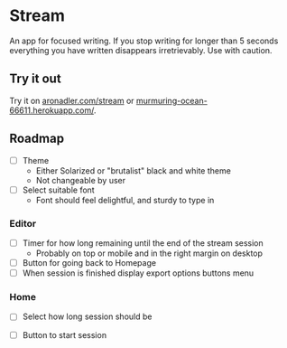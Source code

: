 # Stream
An app for focused writing. If you stop writing for longer than 5 seconds everything you have written disappears irretrievably. Use with caution.
## Try it out
Try it on [aronadler.com/stream](http://aronadler.com/stream) or [murmuring-ocean-66611.herokuapp.com/](https://murmuring-ocean-66611.herokuapp.com/).

## Roadmap

- [ ] Theme
    - Either Solarized or "brutalist" black and white theme
    - Not changeable by user
- [ ] Select suitable font
    - Font should feel delightful, and sturdy to type in

### Editor

- [ ] Timer for how long remaining until the end of the stream session
    - Probably on top or mobile and in the right margin on desktop
- [ ] Button for going back to Homepage
- [ ] When session is finished display export options buttons menu

### Home

- [ ] Select how long session should be
- [ ] Button to start session

